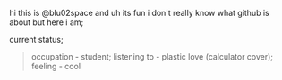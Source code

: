 

hi this is @blu02space and uh its fun i don't really know what github is about but here i am;

current status; 
> occupation - student;
> listening to - plastic love (calculator cover);
> feeling - cool 
